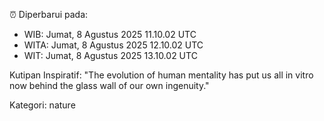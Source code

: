 ⏰ Diperbarui pada:
- WIB: Jumat, 8 Agustus 2025 11.10.02 UTC
- WITA: Jumat, 8 Agustus 2025 12.10.02 UTC
- WIT: Jumat, 8 Agustus 2025 13.10.02 UTC

Kutipan Inspiratif:
"The evolution of human mentality has put us all in vitro now behind the glass wall of our own ingenuity."


Kategori: nature


